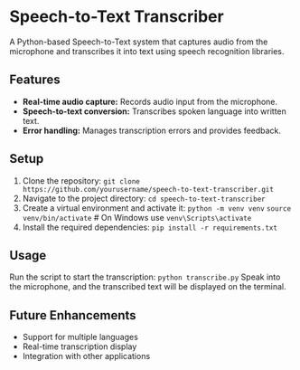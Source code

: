 # Speech-to-Text Transcriber

A Python-based Speech-to-Text system that captures audio from the microphone and transcribes it into text using speech recognition libraries.

## Features
- **Real-time audio capture:** Records audio input from the microphone.
- **Speech-to-text conversion:** Transcribes spoken language into written text.
- **Error handling:** Manages transcription errors and provides feedback.

## Setup
1. Clone the repository:
   `git clone https://github.com/yourusername/speech-to-text-transcriber.git`
2. Navigate to the project directory:
   `cd speech-to-text-transcriber`
3. Create a virtual environment and activate it:
   `python -m venv venv`
   `source venv/bin/activate`   # On Windows use `venv\Scripts\activate`
4. Install the required dependencies:
   `pip install -r requirements.txt`

## Usage
Run the script to start the transcription:
`python transcribe.py`
Speak into the microphone, and the transcribed text will be displayed on the terminal.

## Future Enhancements
- Support for multiple languages
- Real-time transcription display
- Integration with other applications
